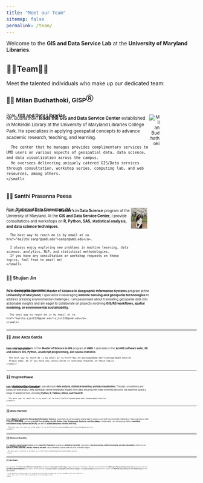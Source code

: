 ```yaml
---
title: "Meet our Team"
sitemap: false
permalink: /team/
---
```

Welcome to the **GIS and Data Service Lab** at the **University of Maryland Libraries**. 

<!-- Please feel free to visit us at {site.address} or contact us at {site.email}. -->

## 👩‍💻Team👨‍💻 

Meet the talented individuals who make up our dedicated team:

<h3>👨‍💻 Milan Budhathoki, GISP<sup>Ⓡ</sup></h3>
<sub>Role: <b>GIS and Data Librarian</b></sub>

<div style="display: flex; margin-top: -10px;">
  <div style="display: inline-block; width: 75%; text-align: left;">
    <small>
      Mr. Budhathoki <b>leads the GIS and Data Service Center</b> established in McKeldin Library at the University of Maryland Libraries College Park.  
      He specializes in applying geospatial concepts to advance academic research, teaching, and learning.  

      The center that he manages provides complimentary services to UMD users on various aspects of geospatial data, data science, and data visualization across the campus.  
      He oversees delivering uniquely catered GIS/Data services through consultation, workshop series, computing lab, and web resources, among others.  
    </small>
  </div>
  <div style="display: inline-block; width: 25%; text-align: right;">
    <img src="https://www.lib.umd.edu/sites/default/files/styles/optimized/public/people/mbudhathoki.png?itok=-qOwI2tI" alt="Milan Budhathoki" width="200"/>
  </div>
  <div style="clear:both;"></div>
</div>

<h3>👩‍🎓 Santhi Prasanna Peesa</h3>
<sub>Role: <b>Statistical Data Consultant-GA</b></sub>

<div style="display: flex; margin-top: -10px;">
  <div style="display: inline-block; width: 75%; text-align: left;">
    <small>
      I am a graduate student in the <b>Master’s in Data Science</b> program at the University of Maryland.  
      At the <b>GIS and Data Service Center</b>, I provide consultations and workshops on <b>R, Python, SAS, statistical analysis, and data science techniques</b>.  

      The best way to reach me is by email at <a href="mailto:sanpr@umd.edu">sanpr@umd.edu</a>.  

      I always enjoy exploring new problems in machine learning, data science, analytics, NLP, and statistical methodologies.  
      If you have any consultation or workshop requests on these topics, feel free to email me!  
    </small>
  </div>
  <div style="display: inline-block; width: 25%; text-align: right;">
    <img src="_pages/SanthiP.jpg" alt="Santhi Peesa" width="200"/>
  </div>
  <div style="clear:both;"></div>
</div>  


<h3>👨‍🎓 Shujian Jin</h3>
<sub>Role: <b>Geospatial Specialist</b></sub>

<div style="display: flex; margin-top: -10px;">
  <div style="display: inline-block; width: 75%; text-align: left;">
    <small>
      As a recent graduate of the <b>Master of Science in Geographic Information Systems</b> program at the <b>University of Maryland</b>,  
      I specialize in leveraging <b>Remote Sensing and geospatial technologies</b> to address pressing environmental challenges.  
      I am passionate about translating geospatial data into actionable insights and am eager to collaborate on projects  
      involving <b>GIS/RS workflows, spatial modeling, or environmental sustainability</b>.  

      The best way to reach me is by email at <a href="mailto:sjin1239@umd.edu">sjin1239@umd.edu</a>.  
    </small>
  </div>
  <div style="display: inline-block; width: 25%; text-align: right;"></div>
  <div style="clear:both;"></div>
</div>  

<hr>

<h3>👨‍🎓 Jose Anza Garcia</h3>
<sub>Role: <b>GIS Specialist</b></sub>

<div style="display: flex; margin-top: -10px;">
  <div style="display: inline-block; width: 75%; text-align: left;">
    <small>
      I am a recent graduate of the <b>Master of Science in GIS</b> program at <b>UMD</b>.  
      I specialize in the <b>ArcGIS software suite, 3D and indoors GIS, Python, JavaScript programming, and spatial statistics</b>.  

      The best way to reach me is by email at <a href="mailto:janzagar@umd.edu">janzagar@umd.edu</a>.  
      Please email me if you have any consultation or workshop requests on these topics.  
    </small>
  </div>
  <div style="display: inline-block; width: 25%; text-align: right;"></div>
  <div style="clear:both;"></div>
</div>  

<hr>

<h3>👨‍🎓 Hrugved Pawar</h3>
<sub>Role: <b>Statistical Data Consultant</b></sub>

<div style="display: flex; margin-top: -10px;">
  <div style="display: inline-block; width: 75%; text-align: left;">
    <small>
      I am a <b>Statistical Data Consultant</b>, specializing in <b>data analysis, statistical modeling, and data visualization</b>.  
      Through consultations and hands-on workshops, I help individuals derive meaningful insights from data, ensuring  
      they make informed decisions. My expertise spans a range of analytical tools, including <b>Python, R, Tableau, NVivo, and Power BI</b>.  

      The best way to reach me is by email at <a href="mailto:hpawar@umd.edu">hpawar@umd.edu</a>.  
    </small>
  </div>
  <div style="display: inline-block; width: 25%; text-align: right;"></div>
  <div style="clear:both;"></div>
</div>  

<hr>

<h3>👩‍🎓 Anna Harmon</h3>
<sub>Role: <b>GIS Specialist</b></sub>

<div style="display: flex; margin-top: -10px;">
  <div style="display: inline-block; width: 75%; text-align: left;">
    <small>
      I am a <b>Master’s student in Geospatial Information Science</b>, passionate about leveraging spatial data  
      to tackle social and environmental challenges.  
      I have experience with a range of <b>Esri tools</b>, including <b>ArcGIS Pro, ArcMap, ArcGIS Online, Hub, Dashboards, Explorer, and StoryMaps</b>.  
      Additionally, I am developing skills in <b>workflow automation using Python and ArcPy</b>, as well as <b>spatial database creation with SQL</b>.  

      The best way to reach me is by email at <a href="mailto:aharmon8@umd.edu">aharmon8@umd.edu</a>.  
    </small>
  </div>
  <div style="display: inline-block; width: 25%; text-align: right;"></div>
  <div style="clear:both;"></div>
</div>  

<hr>

<h3>👩‍🎓 Mohneet Sandhu</h3>
<sub>Role: <b>Statistical Consultant</b></sub>

<div style="display: flex; margin-top: -10px;">
  <div style="display: inline-block; width: 75%; text-align: left;">
    <small>
      I’m a <b>Master’s student in Data Science</b> at the <b>University of Maryland</b>, working as a <b>Statistical Consultant</b>.  
      I specialize in <b>machine learning, statistical modeling, and data visualization</b>, using tools like <b>Python, R, SPSS, SAS, SQL, Tableau, Power BI, and AWS</b>.  
      I enjoy translating complex data into clear, actionable insights.  

      The best way to reach me is by email at <a href="mailto:mohneet@umd.edu">mohneet@umd.edu</a>.  
    </small>
  </div>
  <div style="display: inline-block; width: 25%; text-align: right;"></div>
  <div style="clear:both;"></div>
</div>  

<hr>

<h3>👨‍💻 Jim Nealis</h3>
<sub>Role: <b>Map Collection Volunteer</b></sub>

<div style="display: flex; margin-top: -10px;">
  <div style="display: inline-block; width: 75%; text-align: left;">
    <small>
      I am a graduate of the <b>University of Maryland, College Park</b>, with degrees in <b>Geography and Sociology</b>.  
      I began volunteering at the library in 2011, after my retirement from the <b>Washington Suburban Sanitary Commission</b>  
      (the water and sewer agency serving the Maryland suburbs of D.C.), where I worked as an <b>assistant engineer, cartographer, and contract manager</b>.  
      I like <b>maps and atlases</b> and have been the ‘curator’ of the <b>McKeldin map collection of over 100,000 maps</b> for more than ten years.  

      If you need help locating a map in our procured collection—which includes maps from the <b>1800s to the 21st Century</b>—  
      please email me at <a href="mailto:jenealis@aol.com">jenealis@aol.com</a>.  
    </small>
  </div>
  <div style="display: inline-block; width: 25%; text-align: right;"></div>
  <div style="clear:both;"></div>
</div>
